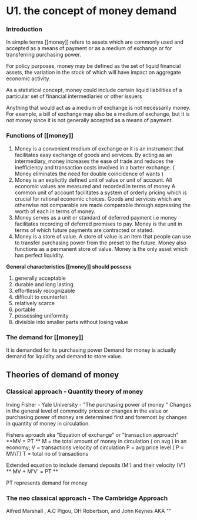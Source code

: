 # U1. the concept of money demand

### Introduction

In simple terms [[money]] refers to assets which are commonly used and accepted as a means of payment or as a medium of exchange or for transferring purchasing power. 

For policy purposes, money may be defined as the set of liquid financial assets, the variation in the stock of which will have impact on aggregate economic activity. 

As a statistical concept, money could include certain liquid liabilities of a particular set of financial intermediaries or other issuers

Anything that would act as a medium of exchange is not necessarily money. For example, a bill of exchange may also be a medium of exchange, but it is not money since it is not generally accepted as a means of payment.

### Functions of [[money]]

1. Money is a convenient medium of exchange or it is an instrument that facilitates easy exchange of goods and services.
By acting as an intermediary, money increases the ease of trade and reduces the inefficiency and transaction costs involved in a barter exchange. ( Money eliminates the need for double coincidence of wants )
2. Money is an explicitly defined unit of value or unit of account. All economic values are measured and recorded in terms of money
A common unit of account facilitates a system of orderly pricing which is crucial for rational economic choices. Goods and services which are otherwise not comparable are made comparable through expressing the worth of each in terms of money.
3. Money serves as a unit or standard of deferred payment i.e money facilitates recording of deferred promises to pay. Money is the unit in terms of which future payments are contracted or stated.
4. Money is a store of value. A store of value is an item that people can use to transfer purchasing power from the preset to the future.
Money also functions as a permanent store of value.
Money is the only asset which has perfect liquidity.

**General characteristics [[money]] should possess**

1. generally acceptable 
2. durable and long lasting
3. effortlessly recognizable
4. difficult to counterfeit
5. relatively scarce
6. portable
7. possessing uniformity
8. divisible into smaller parts without losing value

### The demand for [[money]]

It is demanded for its purchasing power
Demand for money is actually demand for liquidity and demand to store value.

## Theories of demand of money

### Classical approach - Quantity theory of money
Irving Fisher - Yale University - "The purchasing power of money "
Changes in the general level of commodity prices or changes in the value or purchasing power of money are determined first and foremost by changes in quantity of money in circulation.

Fishers aproach aka "Equation of exchange" or "transaction approach"
**MV = PT **
M = the total amount of money in circulation ( on avg ) in an economy;
V = transactions velocity of circulation 
P = avg price level ( P = MV\T)
T = total no of transactions 

Extended equation to include demand deposits (M') and their velocity (V')
** MV + M'V' = PT **

PT represents demand for money


### The neo classical approach - The Cambridge Approach
Alfred Marshall , A.C Pigou, DH Robertson, and John Keynes 
AKA ""

